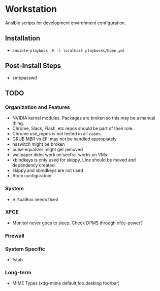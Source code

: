 Workstation
===========

Ansible scripts for development environment configuration.

## Installation
* ``ansible-playbook -K -l localhost playbooks/home.yml``

## Post-Install Steps
* smbpasswd

## TODO
### Organization and Features
* NVIDIA kernel modules. Packages are broken so this may be a manual thing.
* Chrome, Slack, Flash, etc repos should be part of their role.
* Chrome use_repos is not tested in all cases.
* GRUB MBR vs EFI may not be handled appropiately
* nsswitch might be broken
* pulse equalizer might get removed
* wallpaper didnt work on seefra. works on VMs
* xbindkeys is only used for skippy. Line should be moved and dependency created.
* skippy and xbindkeys are not used
* Atom configuratoin

### System
* VirtualBox needs fixed

### XFCE
* Monitor never goes to sleep. Check DPMS through xfce-power?

### Firewall

### System Specific
* fstab

### Long-term
* MIME Types (xdg-mime default foo.desktop foo/bar)

